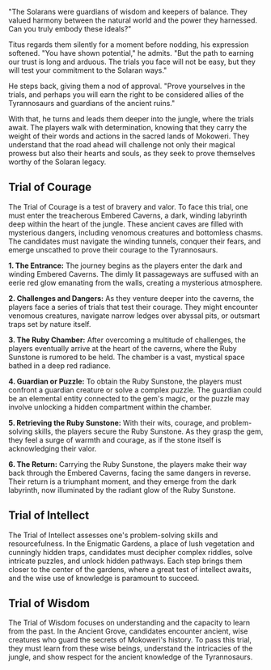 
"The Solarans were guardians of wisdom and keepers of balance. They valued harmony between the natural world and the power they harnessed. Can you truly embody these ideals?"

Titus regards them silently for a moment before nodding, his expression softened. "You have shown potential," he admits. "But the path to earning our trust is long and arduous. The trials you face will not be easy, but they will test your commitment to the Solaran ways."

He steps back, giving them a nod of approval. "Prove yourselves in the trials, and perhaps you will earn the right to be considered allies of the Tyrannosaurs and guardians of the ancient ruins."

With that, he turns and leads them deeper into the jungle, where the trials await. The players walk with determination, knowing that they carry the weight of their words and actions in the sacred lands of Mokoweri. They understand that the road ahead will challenge not only their magical prowess but also their hearts and souls, as they seek to prove themselves worthy of the Solaran legacy.


## Trial of Courage
The Trial of Courage is a test of bravery and valor. To face this trial, one must enter the treacherous Embered Caverns, a dark, winding labyrinth deep within the heart of the jungle. These ancient caves are filled with mysterious dangers, including venomous creatures and bottomless chasms. The candidates must navigate the winding tunnels, conquer their fears, and emerge unscathed to prove their courage to the Tyrannosaurs.

**1. The Entrance:** The journey begins as the players enter the dark and winding Embered Caverns. The dimly lit passageways are suffused with an eerie red glow emanating from the walls, creating a mysterious atmosphere.

**2. Challenges and Dangers:** As they venture deeper into the caverns, the players face a series of trials that test their courage. They might encounter venomous creatures, navigate narrow ledges over abyssal pits, or outsmart traps set by nature itself.

**3. The Ruby Chamber:** After overcoming a multitude of challenges, the players eventually arrive at the heart of the caverns, where the Ruby Sunstone is rumored to be held. The chamber is a vast, mystical space bathed in a deep red radiance.

**4. Guardian or Puzzle:** To obtain the Ruby Sunstone, the players must confront a guardian creature or solve a complex puzzle. The guardian could be an elemental entity connected to the gem's magic, or the puzzle may involve unlocking a hidden compartment within the chamber.

**5. Retrieving the Ruby Sunstone:** With their wits, courage, and problem-solving skills, the players secure the Ruby Sunstone. As they grasp the gem, they feel a surge of warmth and courage, as if the stone itself is acknowledging their valor.

**6. The Return:** Carrying the Ruby Sunstone, the players make their way back through the Embered Caverns, facing the same dangers in reverse. Their return is a triumphant moment, and they emerge from the dark labyrinth, now illuminated by the radiant glow of the Ruby Sunstone.



## Trial of Intellect
The Trial of Intellect assesses one's problem-solving skills and resourcefulness. In the Enigmatic Gardens, a place of lush vegetation and cunningly hidden traps, candidates must decipher complex riddles, solve intricate puzzles, and unlock hidden pathways. Each step brings them closer to the center of the gardens, where a great test of intellect awaits, and the wise use of knowledge is paramount to succeed.

## Trial of Wisdom
The Trial of Wisdom focuses on understanding and the capacity to learn from the past. In the Ancient Grove, candidates encounter ancient, wise creatures who guard the secrets of Mokoweri's history. To pass this trial, they must learn from these wise beings, understand the intricacies of the jungle, and show respect for the ancient knowledge of the Tyrannosaurs.


